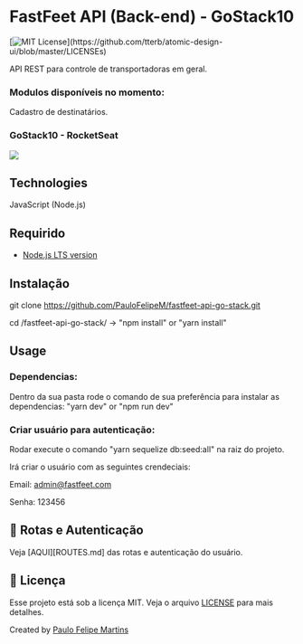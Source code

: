 # FastFeet API (Back-end) - GoStack10

[![MIT License](https://img.shields.io/apm/l/atomic-design-ui.svg?)](https://github.com/tterb/atomic-design-ui/blob/master/LICENSEs)

API REST para controle de transportadoras em geral.

### Modulos disponíveis no momento:

Cadastro de destinatários.

### GoStack10 - RocketSeat

![](header.png)

## Technologies
JavaScript (Node.js)

## Requirido
- [Node.js LTS version](https://nodejs.org/en/)

## Instalação

git clone https://github.com/PauloFelipeM/fastfeet-api-go-stack.git

cd /fastfeet-api-go-stack/ -> "npm install" or "yarn install"

## Usage

### Dependencias:

Dentro da sua pasta rode o comando de sua preferência para instalar as dependencias: "yarn dev" or "npm run dev"

### Criar usuário para autenticação:

Rodar execute o comando "yarn sequelize db:seed:all" na raiz do projeto.

Irá criar o usuário com as seguintes crendeciais:

Email: admin@fastfeet.com

Senha: 123456


## 🚩 Rotas e Autenticação

Veja [AQUI][ROUTES.md] das rotas e autenticação do usuário.

## :memo: Licença

Esse projeto está sob a licença MIT. Veja o arquivo [LICENSE](LICENSE) para mais detalhes.

Created by [Paulo Felipe Martins](https://www.linkedin.com/in/paulo-felipe-martins-3940b011a/)
